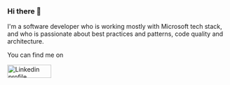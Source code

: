 ### Hi there 👋

I'm a software developer who is working mostly with Microsoft tech stack, and who is passionate about best practices and patterns, code quality and architecture.

You can find me on
<p >
    <a href="https://www.linkedin.com/in/ninoslav-djukic-346b93b1/"><img alt="Linkedin profile" title="Linkedin" src="https://raw.githubusercontent.com/Ninchuga/Ninchuga/master/assets/linkedin.svg" width="100" height="30" /></a>
</p>

<!--
**Ninchuga/ninchuga** is a ✨ _special_ ✨ repository because its `README.md` (this file) appears on your GitHub profile.

Here are some ideas to get you started:

- 🔭 I’m currently working on ...
- 🌱 I’m currently learning ...
- 👯 I’m looking to collaborate on ...
- 🤔 I’m looking for help with ...
- 💬 Ask me about ...
- 📫 How to reach me: ...
- 😄 Pronouns: ...
- ⚡ Fun fact: ...
-->
